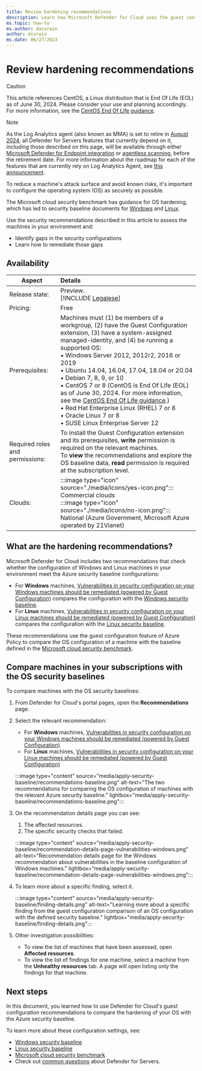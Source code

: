 ```yaml
---
title: Review hardening recommendations
description: Learn how Microsoft Defender for Cloud uses the guest configuration to compare your OS hardening with the guidance from Microsoft cloud security benchmark
ms.topic: how-to
ms.author: dacurwin
author: dcurwin
ms.date: 06/27/2023
---
```


# Review hardening recommendations

> [!CAUTION]
> This article references CentOS, a Linux distribution that is End Of Life (EOL) as of June 30, 2024. Please consider your use and planning accordingly. For more information, see the [CentOS End Of Life guidance](/azure/virtual-machines/workloads/centos/centos-end-of-life).

> [!NOTE]
> As the Log Analytics agent (also known as MMA) is set to retire in [August 2024](https://azure.microsoft.com/updates/were-retiring-the-log-analytics-agent-in-azure-monitor-on-31-august-2024/), all Defender for Servers features that currently depend on it, including those described on this page, will be available through either [Microsoft Defender for Endpoint integration](integration-defender-for-endpoint.md) or [agentless scanning](concept-agentless-data-collection.md), before the retirement date. For more information about the roadmap for each of the features that are currently rely on Log Analytics Agent, see [this announcement](upcoming-changes.md#defender-for-cloud-plan-and-strategy-for-the-log-analytics-agent-deprecation).

To reduce a machine's attack surface and avoid known risks, it's important to configure the operating system (OS) as securely as possible.

The Microsoft cloud security benchmark has guidance for OS hardening, which has led to security baseline documents for [Windows](/azure/governance/policy/samples/guest-configuration-baseline-windows) and [Linux](/azure/governance/policy/samples/guest-configuration-baseline-linux).

Use the security recommendations described in this article to assess the machines in your environment and:

- Identify gaps in the security configurations
- Learn how to remediate those gaps

## Availability

|Aspect|Details|
|----|:----|
|Release state:|Preview.<br>[!INCLUDE [Legalese](./includes/defender-for-cloud-preview-legal-text.md)]|
|Pricing:|Free|
|Prerequisites:|Machines must (1) be members of a workgroup, (2) have the Guest Configuration extension, (3) have a system-assigned managed-identity, and (4) be running a supported OS:<br>• Windows Server 2012, 2012r2, 2016 or 2019<br>• Ubuntu 14.04, 16.04, 17.04, 18.04 or 20.04<br>• Debian 7, 8, 9, or 10<br>• CentOS 7 or 8 (CentOS is End Of Life (EOL) as of June 30, 2024. For more information, see the [CentOS End Of Life guidance](/azure/virtual-machines/workloads/centos/centos-end-of-life).)<br>• Red Hat Enterprise Linux (RHEL) 7 or 8<br>• Oracle Linux 7 or 8<br>• SUSE Linux Enterprise Server 12|
|Required roles and permissions:|To install the Guest Configuration extension and its prerequisites, **write** permission is required on the relevant machines.<br>To **view** the recommendations and explore the OS baseline data, **read** permission is required at the subscription level.|
|Clouds:|:::image type="icon" source="./media/icons/yes-icon.png"::: Commercial clouds<br>:::image type="icon" source="./media/icons/no-icon.png"::: National (Azure Government, Microsoft Azure operated by 21Vianet)|

## What are the hardening recommendations?

Microsoft Defender for Cloud includes two recommendations that check whether the configuration of Windows and Linux machines in your environment meet the Azure security baseline configurations:

- For **Windows** machines, [Vulnerabilities in security configuration on your Windows machines should be remediated (powered by Guest Configuration)](https://portal.azure.com/#blade/Microsoft_Azure_Security/RecommendationsBlade/assessmentKey/8c3d9ad0-3639-4686-9cd2-2b2ab2609bda) compares the configuration with the [Windows security baseline](/azure/governance/policy/samples/guest-configuration-baseline-windows).
- For **Linux** machines, [Vulnerabilities in security configuration on your Linux machines should be remediated (powered by Guest Configuration)](https://portal.azure.com/#blade/Microsoft_Azure_Security/RecommendationsBlade/assessmentKey/1f655fb7-63ca-4980-91a3-56dbc2b715c6) compares the configuration with the [Linux security baseline](/azure/governance/policy/samples/guest-configuration-baseline-linux).

These recommendations use the guest configuration feature of Azure Policy to compare the OS configuration of a machine with the baseline defined in the [Microsoft cloud security benchmark](/security/benchmark/azure/overview).

## Compare machines in your subscriptions with the OS security baselines

To compare machines with the OS security baselines:

1. From Defender for Cloud's portal pages, open the **Recommendations** page.
1. Select the relevant recommendation:
    - For **Windows** machines, [Vulnerabilities in security configuration on your Windows machines should be remediated (powered by Guest Configuration)](https://portal.azure.com/#blade/Microsoft_Azure_Security/RecommendationsBlade/assessmentKey/8c3d9ad0-3639-4686-9cd2-2b2ab2609bda)
    - For **Linux** machines, [Vulnerabilities in security configuration on your Linux machines should be remediated (powered by Guest Configuration)](https://portal.azure.com/#blade/Microsoft_Azure_Security/RecommendationsBlade/assessmentKey/1f655fb7-63ca-4980-91a3-56dbc2b715c6)

    :::image type="content" source="media/apply-security-baseline/recommendations-baseline.png" alt-text="The two recommendations for comparing the OS configuration of machines with the relevant Azure security baseline." lightbox="media/apply-security-baseline/recommendations-baseline.png":::

1. On the recommendation details page you can see:
    1. The affected resources.
    1. The specific security checks that failed.

    :::image type="content" source="media/apply-security-baseline/recommendation-details-page-vulnerabilities-windows.png" alt-text="Recommendation details page for the Windows recommendation about vulnerabilities in the baseline configuration of Windows machines." lightbox="media/apply-security-baseline/recommendation-details-page-vulnerabilities-windows.png":::

1. To learn more about a specific finding, select it.

    :::image type="content" source="media/apply-security-baseline/finding-details.png" alt-text="Learning more about a specific finding from the guest configuration comparison of an OS configuration with the defined security baseline." lightbox="media/apply-security-baseline/finding-details.png":::

1. Other investigation possibilities:

    - To view the list of machines that have been assessed, open **Affected resources**.
    - To view the list of findings for one machine, select a machine from the **Unhealthy resources** tab. A page will open listing only the findings for that machine.

## Next steps

In this document, you learned how to use Defender for Cloud's guest configuration recommendations to compare the hardening of your OS with the Azure security baseline.

To learn more about these configuration settings, see:

- [Windows security baseline](/azure/governance/policy/samples/guest-configuration-baseline-windows)
- [Linux security baseline](/azure/governance/policy/samples/guest-configuration-baseline-linux)
- [Microsoft cloud security benchmark](/security/benchmark/azure/overview)
- Check out [common questions](faq-defender-for-servers.yml) about Defender for Servers.
